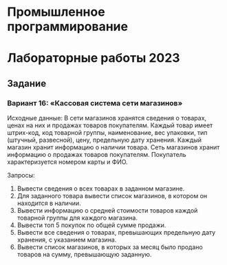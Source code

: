 # Промышленное программирование
# Лабораторные работы 2023

## Задание

### Вариант 16: «Кассовая система сети магазинов»
Исходные данные:
В сети магазинов хранятся сведения о товарах, ценах на них и продажах
товаров покупателям. Каждый товар имеет штрих-код, код товарной группы,
наименование, вес упаковки, тип (штучный, развесной), цену, предельную дату
хранения. Каждый магазин хранит информацию о наличии товара. Сеть магазинов
хранит информацию о продажах товаров покупателям. Покупатель характеризуется
номером карты и ФИО.

Запросы:
1) Вывести сведения о всех товарах в заданном магазине.
2) Для заданного товара вывести список магазинов, в котором он находится в наличии.
3) Вывести информацию о средней стоимости товаров каждой товарной группы для каждого магазина.
4) Вывести топ 5 покупок по общей сумме продажи.
5) Вывести все сведения о товарах, превышающих предельную дату хранения, с указанием магазина.
6) Вывести список магазинов, в которых за месяц было продано товаров на сумму, превышающую заданную.
